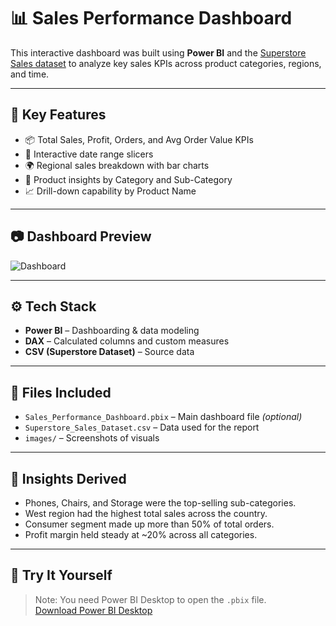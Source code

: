 # 📊 Sales Performance Dashboard

This interactive dashboard was built using **Power BI** and the [Superstore Sales dataset](https://www.kaggle.com/datasets/rohitsahoo/sales-forecasting/data) to analyze key sales KPIs across product categories, regions, and time.

---

## 🚀 Key Features

- 📦 Total Sales, Profit, Orders, and Avg Order Value KPIs
- 📅 Interactive date range slicers
- 🌍 Regional sales breakdown with bar charts
- 🧠 Product insights by Category and Sub-Category
- 📈 Drill-down capability by Product Name

---

## 📷 Dashboard Preview

![Dashboard](images/dashboard_full.png)

---

## ⚙️ Tech Stack

- **Power BI** – Dashboarding & data modeling
- **DAX** – Calculated columns and custom measures
- **CSV (Superstore Dataset)** – Source data

---

## 📁 Files Included

- `Sales_Performance_Dashboard.pbix` – Main dashboard file *(optional)*
- `Superstore_Sales_Dataset.csv` – Data used for the report
- `images/` – Screenshots of visuals

---

## 🧠 Insights Derived

- Phones, Chairs, and Storage were the top-selling sub-categories.
- West region had the highest total sales across the country.
- Consumer segment made up more than 50% of total orders.
- Profit margin held steady at ~20% across all categories.

---

## 🔗 Try It Yourself

> Note: You need Power BI Desktop to open the `.pbix` file.  
> [Download Power BI Desktop](https://powerbi.microsoft.com/desktop/)

